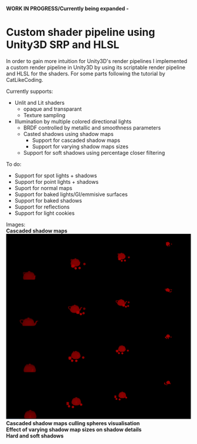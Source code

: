 **WORK IN PROGRESS/Currently being expanded -**
# Custom shader pipeline using Unity3D SRP and HLSL

In order to gain more intuition for Unity3D's render pipelines I implemented a custom render
pipeline in Unity3D by using its scriptable render pipeline and HLSL for the shaders. For some parts following the
tutorial by CatLikeCoding.

Currently supports:
- Unlit and Lit shaders
  - opaque and transparant
  - Texture sampling
- Illumination by multiple colored directional lights
  - BRDF controlled by metallic and smoothness parameters
  - Casted shadows using shadow maps
    - Support for cascaded shadow maps
    - Support for varying shadow maps sizes
  - Support for soft shadows using percentage closer filtering
 
 To do:
 - Support for spot lights + shadows
 - Support for point lights + shadows
 - Suport for normal maps
 - Support for baked lights/GI/emmisive surfaces
 - Support for baked shadows
 - Support for reflections
 - Support for light cookies
 
 Images:  
 **Cascaded shadow maps**  
 ![Cascaded Shadow Maps](/../images/CascShadowMaps.png?raw=true)  
 **Cascaded shadow maps culling spheres visualisation**  
 **Effect of varying shadow map sizes on shadow details**  
 **Hard and soft shadows**  

